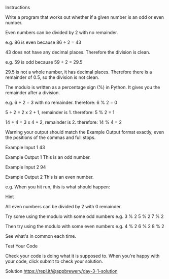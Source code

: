 Instructions

Write a program that works out whether if a given number is an odd or even number.

Even numbers can be divided by 2 with no remainder.

e.g. 86 is even because 86 ÷ 2 = 43

43 does not have any decimal places. Therefore the division is clean.

e.g. 59 is odd because 59 ÷ 2 = 29.5

29.5 is not a whole number, it has decimal places. Therefore there is a remainder of 
0.5, so the division is not clean.

The modulo is written as a percentage sign (%) in Python. It gives you the remainder after a division.

e.g.
6 ÷ 2 = 3 with no remainder.
therefore: 6 % 2 = 0

5 ÷ 2 = 2 x 2 + 1, remainder is 1.
therefore: 5 % 2 = 1

14 ÷ 4 = 3 x 4 + 2, remainder is 2.
therefore: 14 % 4 = 2

Warning your output should match the Example Output format exactly, even the positions of the commas and full stops.

Example Input 1
43

Example Output 1
This is an odd number.

Example Input 2
94

Example Output 2
This is an even number.

e.g. When you hit run, this is what should happen:

Hint

All even numbers can be divided by 2 with 0 remainder.

Try some using the modulo with some odd numbers e.g.
3 % 2
5 % 2
7 % 2

Then try using the modulo with some even numbers e.g.
4 % 2
6 % 2
8 % 2

See what's in common each time.

Test Your Code

Check your code is doing what it is supposed to. When you're happy with your code, click submit to check your solution.

Solution
https://repl.it/@appbrewery/day-3-1-solution
